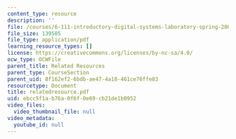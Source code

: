 ```yaml
---
content_type: resource
description: ''
file: /courses/6-111-introductory-digital-systems-laboratory-spring-2006/ebcc5f1ab76a0f6f0e69cb21de1b0952_relatedresource.pdf
file_size: 139585
file_type: application/pdf
learning_resource_types: []
license: https://creativecommons.org/licenses/by-nc-sa/4.0/
ocw_type: OCWFile
parent_title: Related Resources
parent_type: CourseSection
parent_uid: 8f162ef2-6bdb-ae47-4a18-461ce76ffe83
resourcetype: Document
title: relatedresource.pdf
uid: ebcc5f1a-b76a-0f6f-0e69-cb21de1b0952
video_files:
  video_thumbnail_file: null
video_metadata:
  youtube_id: null
---
```

